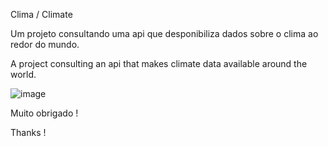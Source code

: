 Clima / Climate

Um projeto consultando uma api que desponibiliza dados sobre o clima ao redor do mundo.

A project consulting an api that makes climate data available around the world.

![image](https://user-images.githubusercontent.com/70349830/114286504-ac530c00-9a35-11eb-942d-05501687895a.png)

Muito obrigado !

Thanks !
